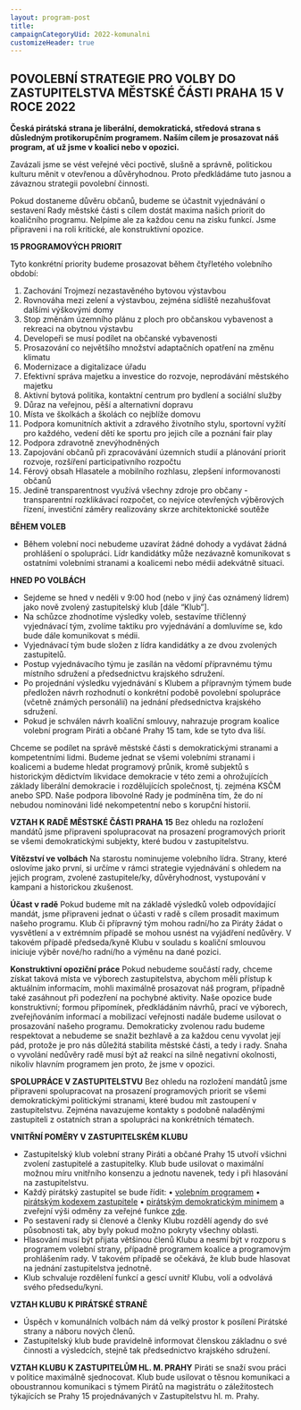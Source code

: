 ```yaml
---
layout: program-post
title: 
campaignCategoryUid: 2022-komunalni
customizeHeader: true
---
```

## POVOLEBNÍ STRATEGIE PRO VOLBY DO ZASTUPITELSTVA MĚSTSKÉ ČÁSTI PRAHA 15 V ROCE 2022
**Česká pirátská strana je liberální, demokratická, středová strana s důsledným protikorupčním programem. Naším cílem je prosazovat náš program, ať už jsme v koalici nebo v opozici.**

Zavázali jsme se vést veřejné věci poctivě, slušně a správně, politickou kulturu měnit v otevřenou a důvěryhodnou. Proto předkládáme tuto jasnou a závaznou strategii povolební činnosti.

Pokud dostaneme důvěru občanů, budeme se účastnit vyjednávání o sestavení Rady městské části s cílem dostát maxima našich priorit do koaličního programu. Nelpíme ale za každou cenu na zisku funkcí. Jsme připraveni i na roli kritické, ale konstruktivní opozice.

**15 PROGRAMOVÝCH PRIORIT**

Tyto konkrétní priority budeme prosazovat během čtyřletého volebního období:

1.	Zachování Trojmezí nezastavěného bytovou výstavbou
2.	Rovnováha mezi zelení a výstavbou, zejména sídliště nezahušťovat dalšími výškovými domy
3.	Stop změnám územního plánu z ploch pro občanskou vybavenost a rekreaci na obytnou výstavbu
4.	Developeři se musí podílet na občanské vybavenosti
5.	Prosazování co největšího množství adaptačních opatření na změnu klimatu
6.	Modernizace a digitalizace úřadu
7.	Efektivní správa majetku a investice do rozvoje, neprodávání městského majetku
8.	Aktivní bytová politika, kontaktní centrum pro bydlení a sociální služby
9.	Důraz na veřejnou, pěší a alternativní dopravu
10.	Místa ve školkách a školách co nejblíže domovu
11.	Podpora komunitních aktivit a zdravého životního stylu, sportovní vyžití pro každého, vedení dětí ke sportu pro jejich cíle a poznání fair play
12.	Podpora zdravotně znevýhodněných
13.	Zapojování občanů při zpracovávání územních studií a plánování priorit rozvoje, rozšíření participativního rozpočtu
14.	Férový obsah Hlasatele a mobilního rozhlasu, zlepšení informovanosti občanů
15.	Jedině transparentnost využívá všechny zdroje pro občany - transparentní rozklikávací rozpočet, co nejvíce otevřených výběrových řízení, investiční záměry realizovány skrze architektonické soutěže

**BĚHEM VOLEB**

- Během volební noci nebudeme uzavírat žádné dohody a vydávat žádná prohlášení o spolupráci. Lídr kandidátky může nezávazně komunikovat s ostatními volebními stranami a koalicemi nebo médii adekvátně situaci.

**HNED PO VOLBÁCH**
-	Sejdeme se hned v neděli v 9:00 hod (nebo v jiný čas oznámený lídrem) jako nově zvolený zastupitelský klub [dále “Klub”].
-	Na schůzce zhodnotíme výsledky voleb, sestavíme tříčlenný vyjednávací tým, zvolíme taktiku pro vyjednávání a domluvíme se, kdo bude dále komunikovat s médii.
-	Vyjednávací tým bude složen z lídra kandidátky a ze dvou zvolených zastupitelů.
-	Postup vyjednávacího týmu je zasílán na vědomí přípravnému týmu místního sdružení a předsednictvu krajského sdružení.
-	Po projednání výsledku vyjednávání s Klubem a přípravným týmem bude předložen návrh rozhodnutí o konkrétní podobě povolební spolupráce (včetně známých personálií) na jednání předsednictva krajského sdružení.
-	Pokud je schválen návrh koaliční smlouvy, nahrazuje program koalice volební program Piráti a občané Prahy 15 tam, kde se tyto dva liší.

Chceme se podílet na správě městské části s demokratickými stranami a kompetentními lidmi. Budeme jednat se všemi volebními stranami i koalicemi a budeme hledat programový průnik, kromě subjektů s historickým dědictvím likvidace demokracie v této zemi a ohrožujících základy liberální demokracie i rozdělujících společnost, tj. zejména KSČM anebo SPD. Naše podpora libovolné Rady je podmíněna tím, že do ní nebudou nominováni lidé nekompetentní nebo s korupční historií. 

**VZTAH K RADĚ MĚSTSKÉ ČÁSTI PRAHA 15**
Bez ohledu na rozložení mandátů jsme připraveni spolupracovat na prosazení programových priorit se všemi demokratickými subjekty, které budou v zastupitelstvu. 

**Vítězství ve volbách**
Na starostu nominujeme volebního lídra. Strany, které oslovíme jako první, si určíme v rámci strategie vyjednávání s ohledem na jejich program, zvolené zastupitele/ky, důvěryhodnost, vystupování v kampani a historickou zkušenost.

**Účast v radě**
Pokud budeme mít na základě výsledků voleb odpovídající mandát, jsme připraveni jednat o účasti v radě s cílem prosadit maximum našeho programu. Klub či přípravný tým mohou radní/ho za Piráty žádat o vysvětlení a v extrémním případě se mohou usnést na vyjádření nedůvěry. V takovém případě předseda/kyně Klubu v souladu s koaliční smlouvou iniciuje výběr nové/ho radní/ho a výměnu na dané pozici.

**Konstruktivní opoziční práce**
Pokud nebudeme součástí rady, chceme získat taková místa ve výborech zastupitelstva, abychom měli přístup k aktuálním informacím, mohli maximálně prosazovat náš program, případně také zasáhnout při podezření na pochybné aktivity. Naše opozice bude konstruktivní; formou připomínek, předkládáním návrhů, prací ve výborech, zveřejňováním informací a mobilizací veřejnosti nadále budeme usilovat o prosazování našeho programu. Demokraticky zvolenou radu budeme respektovat a nebudeme se snažit bezhlavě a za každou cenu vyvolat její pád, protože je pro nás důležitá stabilita městské části, a tedy i rady. Snaha o vyvolání nedůvěry radě musí být až reakcí na silně negativní okolnosti, nikoliv hlavním programem jen proto, že jsme v opozici.

**SPOLUPRÁCE V ZASTUPITELSTVU**
Bez ohledu na rozložení mandátů jsme připraveni spolupracovat na prosazení programových priorit se všemi demokratickými politickými stranami, které budou mít zastoupení v zastupitelstvu. Zejména navazujeme kontakty s podobně naladěnými zastupiteli z ostatních stran a spolupráci na konkrétních tématech.

**VNITŘNÍ POMĚRY V ZASTUPITELSKÉM KLUBU**
-	Zastupitelský klub volební strany Piráti a občané Prahy 15 utvoří všichni zvolení zastupitelé a zastupitelky. Klub bude usilovat o maximální možnou míru vnitřního konsenzu a jednotu navenek, tedy i při hlasování na zastupitelstvu.
-	Každý pirátský zastupitel se bude řídit:
• [volebním programem](https://praha15.pirati.cz/volby/2022-program.html) 
•	[pirátským kodexem zastupitele](https://wiki.pirati.cz/program/kodex_zastupitele) 
•	[pirátským demokratickým minimem](https://wiki.pirati.cz/program/minimum) 
a zveřejní výši odměny za veřejné funkce [zde](https://nalodeni.pirati.cz/odmeny/). 
- Po sestavení rady si členové a členky Klubu rozdělí agendy do své působnosti tak, aby byly pokud možno pokryty všechny oblasti.
-	Hlasování musí být přijata většinou členů Klubu a nesmí být v rozporu s programem volební strany, případně programem koalice a programovým prohlášením rady. V takovém případě se očekává, že klub bude hlasovat na jednání zastupitelstva jednotně.
-	Klub schvaluje rozdělení funkcí a gescí uvnitř Klubu, volí a odvolává svého předsedu/kyni.

**VZTAH KLUBU K PIRÁTSKÉ STRANĚ** 
- Úspěch v komunálních volbách nám dá velký prostor k posílení Pirátské strany a náboru nových členů.
- Zastupitelský klub bude pravidelně informovat členskou základnu o své činnosti a výsledcích, stejně tak předsednictvo krajského sdružení.

**VZTAH KLUBU K ZASTUPITELŮM HL. M. PRAHY**
Piráti se snaží svou práci v politice maximálně sjednocovat. Klub bude usilovat o těsnou komunikaci a oboustrannou komunikaci s týmem Pirátů na magistrátu o záležitostech týkajících se Prahy 15 projednávaných v Zastupitelstvu hl. m. Prahy.


